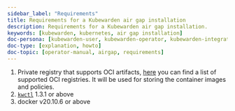 ```yaml
---
sidebar_label: "Requirements"
title: Requirements for a Kubewarden air gap installation
description: Requirements for a Kubewarden air gap installation.
keywords: [kubewarden, kubernetes, air gap installation]
doc-persona: [kubewarden-user, kubewarden-operator, kubewarden-integrator]
doc-type: [explanation, howto]
doc-topic: [operator-manual, airgap, requirements]
---
```


1. Private registry that supports OCI artifacts, [here](../../distributing-policies/oci-registries-support) you can find a list of supported OCI registries. It will be used for storing the container images and policies.
2. [`kwctl`](https://github.com/kubewarden/kwctl) 1.3.1 or above
3. docker v20.10.6 or above
